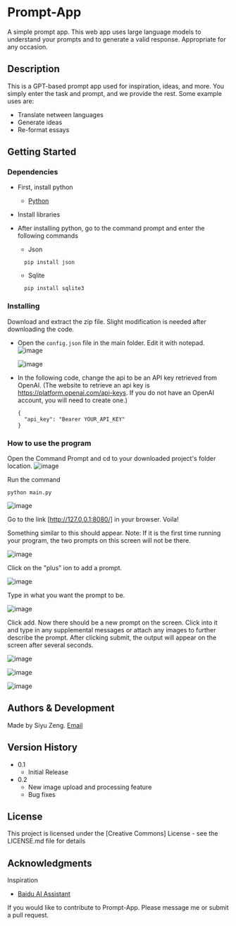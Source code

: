 # Prompt-App

A simple prompt app. This web app uses large language models to understand your prompts and to generate a valid response. Appropriate for any occasion. 

## Description

This is a GPT-based prompt app used for inspiration, ideas, and more. You simply enter the task and prompt, and we provide the rest.
Some example uses are:
  - Translate netween languages
  - Generate ideas
  - Re-format essays

## Getting Started

### Dependencies

* First, install python
  - [Python](https://www.python.org/downloads/)

* Install libraries
* After installing python, go to the command prompt and enter the following commands
  - Json

  ```
    pip install json
  ```

  - Sqlite
  ```
    pip install sqlite3
  ```

### Installing

Download and extract the zip file. Slight modification is needed after downloading the code.
* Open the ```config.json``` file in the main folder. Edit it with notepad.
  ![image](https://github.com/superasymmetry/Prompt-App/assets/64930215/03474182-0b2d-46f8-864c-1418bcea668e)

  ![image](https://github.com/superasymmetry/Prompt-App/assets/64930215/0277e049-919d-43a4-a4d0-0ad31a84b9d6)

* In the following code, change the api to be an API key retrieved from OpenAI. (The website to retrieve an api key is https://platform.openai.com/api-keys. If you do not have an OpenAI account, you will need to create one.)

  ```
  {
    "api_key": "Bearer YOUR_API_KEY"
  }
  ```

### How to use the program

Open the Command Prompt and cd to your downloaded project's folder location.
![image](https://github.com/superasymmetry/Prompt-App/assets/64930215/f2ea9773-6754-487c-b744-9f61fa9eac28)

Run the command 
```
python main.py
```
![image](https://github.com/superasymmetry/Prompt-App/assets/64930215/9d5a43c2-e50a-40cf-adea-a483f92a6d91)

Go to the link [http://127.0.0.1:8080/] in your browser. Voila!

Something similar to this should appear. Note: If it is the first time running your program, the two prompts on this screen will not be there.

![image](https://github.com/superasymmetry/Prompt-App/assets/64930215/4c419d5b-ab5f-43f4-b3cf-a0c3d4c666b2)

Click on the "plus" ion to add a prompt.

![image](https://github.com/superasymmetry/Prompt-App/assets/64930215/ab2c5150-a98f-4795-9812-65667bf612c5)

Type in what you want the prompt to be.

![image](https://github.com/superasymmetry/Prompt-App/assets/64930215/21edee83-6524-4e3b-8d46-3c2bf2a3f02e)

Click add. Now there should be a new prompt on the screen. Click into it and type in any supplemental messages or attach any images to further describe the prompt. After clicking submit, the output will appear on the screen after several seconds.

![image](https://github.com/superasymmetry/Prompt-App/assets/64930215/f1b3e041-de21-428e-b6ec-06b3728ce59d)

![image](https://github.com/superasymmetry/Prompt-App/assets/64930215/4e2510d3-a055-43c9-842f-d458fb5184de)

![image](https://github.com/superasymmetry/Prompt-App/assets/64930215/ccbe18c1-1ee0-43e6-ab4d-5a78109a024c)


## Authors & Development

Made by Siyu Zeng.
[Email](siyuzeng@proton.me)

## Version History

* 0.1
    * Initial Release
* 0.2
    * New image upload and processing feature
    * Bug fixes

## License

This project is licensed under the [Creative Commons] License - see the LICENSE.md file for details

## Acknowledgments

Inspiration
* [Baidu AI Assistant](https://inspiration.baidu.com/app)

If you would like to contribute to Prompt-App. Please message me or submit a pull request.
